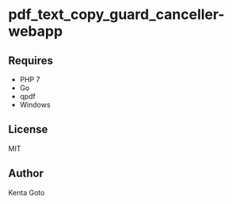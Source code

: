 # pdf_text_copy_guard_canceller-webapp 

## Requires
- PHP 7
- Go
- qpdf
- Windows

## License
MIT

## Author
Kenta Goto

